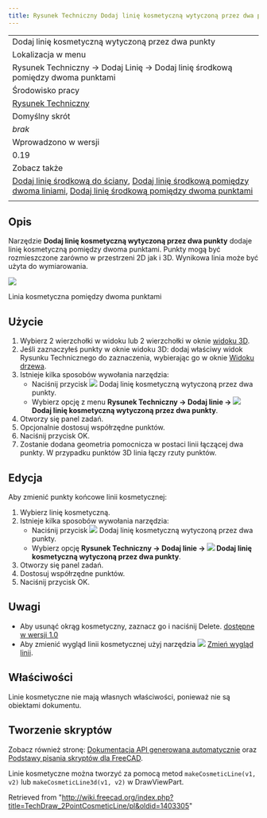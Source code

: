 ```yaml
---
title: Rysunek Techniczny Dodaj linię kosmetyczną wytyczoną przez dwa punkty
---
```

|  |
| --- |
| Dodaj linię kosmetyczną wytyczoną przez dwa punkty |
| Lokalizacja w menu |
| Rysunek Techniczny → Dodaj Linię → Dodaj linię środkową pomiędzy dwoma punktami |
| Środowisko pracy |
| [Rysunek Techniczny](/TechDraw_Workbench/pl "TechDraw Workbench/pl") |
| Domyślny skrót |
| *brak* |
| Wprowadzono w wersji |
| 0.19 |
| Zobacz także |
| [Dodaj linię środkową do ściany](/TechDraw_FaceCenterLine/pl "TechDraw FaceCenterLine/pl"), [Dodaj linię środkową pomiędzy dwoma liniami](/TechDraw_2LineCenterLine/pl "TechDraw 2LineCenterLine/pl"), [Dodaj linię środkową pomiędzy dwoma punktami](/TechDraw_2PointCenterLine/pl "TechDraw 2PointCenterLine/pl") |
|  |

## Opis

Narzędzie **Dodaj linię kosmetyczną wytyczoną przez dwa punkty** dodaje linię kosmetyczną pomiędzy dwoma punktami. Punkty mogą być rozmieszczone zarówno w przestrzeni 2D jak i 3D. Wynikowa linia może być użyta do wymiarowania.

![](/images/CosLine2PointsSample.png)

Linia kosmetyczna pomiędzy dwoma punktami

## Użycie

1. Wybierz 2 wierzchołki w widoku lub 2 wierzchołki w oknie [widoku 3D](/3D_view/pl "3D view/pl").
2. Jeśli zaznaczyłeś punkty w oknie widoku 3D: dodaj właściwy widok Rysunku Technicznego do zaznaczenia, wybierając go w oknie [Widoku drzewa](/Tree_view/pl "Tree view/pl").
3. Istnieje kilka sposobów wywołania narzędzia:
   * Naciśnij przycisk ![](/images/TechDraw-line2points.svg) Dodaj linię kosmetyczną wytyczoną przez dwa punkty.
   * Wybierz opcję z menu **Rysunek Techniczny → Dodaj linie → ![](/images/TechDraw_2PointCosmeticLine.svg) Dodaj linię kosmetyczną wytyczoną przez dwa punkty**.
4. Otworzy się panel zadań.
5. Opcjonalnie dostosuj współrzędne punktów.
6. Naciśnij przycisk OK.
7. Zostanie dodana geometria pomocnicza w postaci linii łączącej dwa punkty. W przypadku punktów 3D linia łączy rzuty punktów.

## Edycja

Aby zmienić punkty końcowe linii kosmetycznej:

1. Wybierz linię kosmetyczną.
2. Istnieje kilka sposobów wywołania narzędzia:
   * Naciśnij przycisk ![](/images/TechDraw-line2points.svg) Dodaj linię kosmetyczną wytyczoną przez dwa punkty.
   * Wybierz opcję **Rysunek Techniczny → Dodaj linie → ![](/images/TechDraw_2PointCosmeticLine.svg) Dodaj linię kosmetyczną wytyczoną przez dwa punkty**.
3. Otworzy się panel zadań.
4. Dostosuj współrzędne punktów.
5. Naciśnij przycisk OK.

## Uwagi

* Aby usunąć okrąg kosmetyczny, zaznacz go i naciśnij Delete. [dostępne w wersji 1.0](/Release_notes_1.0/pl "Release notes 1.0/pl")
* Aby zmienić wygląd linii kosmetycznej użyj narzędzia ![](/images/TechDraw_DecorateLine.svg) [Zmień wygląd linii](/TechDraw_DecorateLine/pl "TechDraw DecorateLine/pl").

## Właściwości

Linie kosmetyczne nie mają własnych właściwości, ponieważ nie są obiektami dokumentu.

## Tworzenie skryptów

Zobacz również stronę: [Dokumentacja API generowana automatycznie](https://freecad.github.io/SourceDoc/) oraz [Podstawy pisania skryptów dla FreeCAD](/FreeCAD_Scripting_Basics/pl "FreeCAD Scripting Basics/pl").

Linie kosmetyczne można tworzyć za pomocą metod `makeCosmeticLine(v1, v2)` lub `makeCosmeticLine3d(v1, v2)` w DrawViewPart.

Retrieved from "<http://wiki.freecad.org/index.php?title=TechDraw_2PointCosmeticLine/pl&oldid=1403305>"